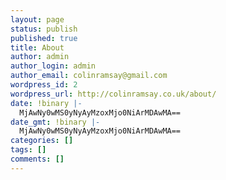 ```yaml
---
layout: page
status: publish
published: true
title: About
author: admin
author_login: admin
author_email: colinramsay@gmail.com
wordpress_id: 2
wordpress_url: http://colinramsay.co.uk/about/
date: !binary |-
  MjAwNy0wMS0yNyAyMzoxMjo0NiArMDAwMA==
date_gmt: !binary |-
  MjAwNy0wMS0yNyAyMzoxMjo0NiArMDAwMA==
categories: []
tags: []
comments: []
---
```


